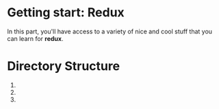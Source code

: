 # Getting start: Redux

In this part, you'll have access to a variety of nice and cool stuff that you can learn for **redux**. 


# Directory Structure

1. 
2. 
3. 

